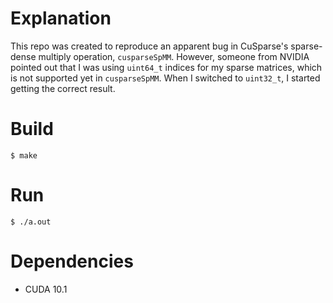 # Explanation

This repo was created to reproduce an apparent bug in CuSparse's
sparse-dense multiply operation, `cusparseSpMM`.
However, someone from NVIDIA pointed out that I was using `uint64_t`
indices for my sparse matrices, which is not supported yet in
`cusparseSpMM`. When I switched to `uint32_t`, I started getting the
correct result.


# Build

```
$ make
```

# Run

```
$ ./a.out
```

# Dependencies

* CUDA 10.1
